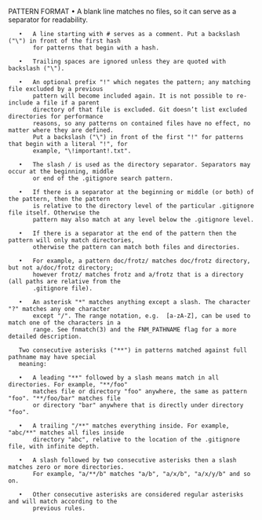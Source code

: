 PATTERN FORMAT
• A blank line matches no files, so it can serve as a separator for readability.

       •   A line starting with # serves as a comment. Put a backslash ("\") in front of the first hash
           for patterns that begin with a hash.

       •   Trailing spaces are ignored unless they are quoted with backslash ("\").

       •   An optional prefix "!" which negates the pattern; any matching file excluded by a previous
           pattern will become included again. It is not possible to re-include a file if a parent
           directory of that file is excluded. Git doesn’t list excluded directories for performance
           reasons, so any patterns on contained files have no effect, no matter where they are defined.
           Put a backslash ("\") in front of the first "!" for patterns that begin with a literal "!", for
           example, "\!important!.txt".

       •   The slash / is used as the directory separator. Separators may occur at the beginning, middle
           or end of the .gitignore search pattern.

       •   If there is a separator at the beginning or middle (or both) of the pattern, then the pattern
           is relative to the directory level of the particular .gitignore file itself. Otherwise the
           pattern may also match at any level below the .gitignore level.

       •   If there is a separator at the end of the pattern then the pattern will only match directories,
           otherwise the pattern can match both files and directories.

       •   For example, a pattern doc/frotz/ matches doc/frotz directory, but not a/doc/frotz directory;
           however frotz/ matches frotz and a/frotz that is a directory (all paths are relative from the
           .gitignore file).

       •   An asterisk "*" matches anything except a slash. The character "?" matches any one character
           except "/". The range notation, e.g.  [a-zA-Z], can be used to match one of the characters in a
           range. See fnmatch(3) and the FNM_PATHNAME flag for a more detailed description.

       Two consecutive asterisks ("**") in patterns matched against full pathname may have special
       meaning:

       •   A leading "**" followed by a slash means match in all directories. For example, "**/foo"
           matches file or directory "foo" anywhere, the same as pattern "foo". "**/foo/bar" matches file
           or directory "bar" anywhere that is directly under directory "foo".

       •   A trailing "/**" matches everything inside. For example, "abc/**" matches all files inside
           directory "abc", relative to the location of the .gitignore file, with infinite depth.

       •   A slash followed by two consecutive asterisks then a slash matches zero or more directories.
           For example, "a/**/b" matches "a/b", "a/x/b", "a/x/y/b" and so on.

       •   Other consecutive asterisks are considered regular asterisks and will match according to the
           previous rules.
